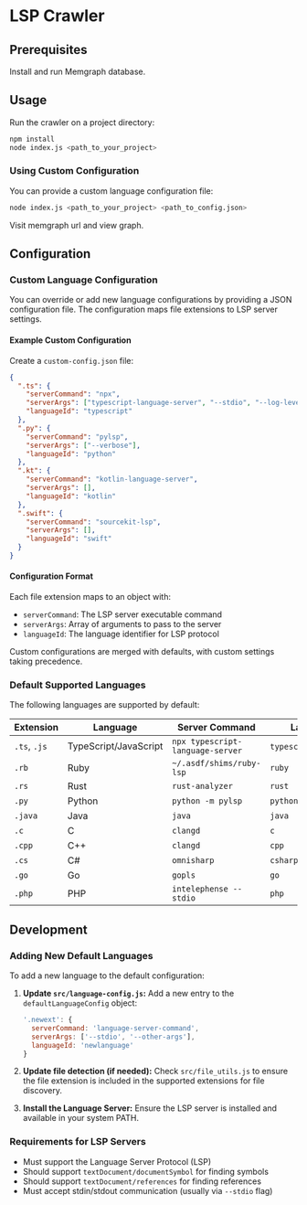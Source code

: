 # LSP Crawler

## Prerequisites

Install and run Memgraph database.

## Usage

Run the crawler on a project directory:

```bash
npm install
node index.js <path_to_your_project>
```

### Using Custom Configuration

You can provide a custom language configuration file:

```bash
node index.js <path_to_your_project> <path_to_config.json>
```

Visit memgraph url and view graph.

## Configuration

### Custom Language Configuration

You can override or add new language configurations by providing a JSON configuration file. The configuration maps file extensions to LSP server settings.

#### Example Custom Configuration

Create a `custom-config.json` file:

```json
{
  ".ts": {
    "serverCommand": "npx",
    "serverArgs": ["typescript-language-server", "--stdio", "--log-level", "2"],
    "languageId": "typescript"
  },
  ".py": {
    "serverCommand": "pylsp",
    "serverArgs": ["--verbose"],
    "languageId": "python"
  },
  ".kt": {
    "serverCommand": "kotlin-language-server",
    "serverArgs": [],
    "languageId": "kotlin"
  },
  ".swift": {
    "serverCommand": "sourcekit-lsp",
    "serverArgs": [],
    "languageId": "swift"
  }
}
```

#### Configuration Format

Each file extension maps to an object with:
- `serverCommand`: The LSP server executable command
- `serverArgs`: Array of arguments to pass to the server
- `languageId`: The language identifier for LSP protocol

Custom configurations are merged with defaults, with custom settings taking precedence.

### Default Supported Languages

The following languages are supported by default:

| Extension | Language | Server Command | Language ID |
|-----------|----------|----------------|-------------|
| `.ts`, `.js` | TypeScript/JavaScript | `npx typescript-language-server` | `typescript`/`javascript` |
| `.rb` | Ruby | `~/.asdf/shims/ruby-lsp` | `ruby` |
| `.rs` | Rust | `rust-analyzer` | `rust` |
| `.py` | Python | `python -m pylsp` | `python` |
| `.java` | Java | `java` | `java` |
| `.c` | C | `clangd` | `c` |
| `.cpp` | C++ | `clangd` | `cpp` |
| `.cs` | C# | `omnisharp` | `csharp` |
| `.go` | Go | `gopls` | `go` |
| `.php` | PHP | `intelephense --stdio` | `php` |

## Development

### Adding New Default Languages

To add a new language to the default configuration:

1. **Update `src/language-config.js`:**
   Add a new entry to the `defaultLanguageConfig` object:
   ```javascript
   '.newext': {
     serverCommand: 'language-server-command',
     serverArgs: ['--stdio', '--other-args'],
     languageId: 'newlanguage'
   }
   ```

2. **Update file detection (if needed):**
   Check `src/file_utils.js` to ensure the file extension is included in the supported extensions for file discovery.

3. **Install the Language Server:**
   Ensure the LSP server is installed and available in your system PATH.

### Requirements for LSP Servers

- Must support the Language Server Protocol (LSP)
- Should support `textDocument/documentSymbol` for finding symbols
- Should support `textDocument/references` for finding references
- Must accept stdin/stdout communication (usually via `--stdio` flag)
